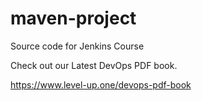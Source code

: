 # maven-project
Source code for Jenkins Course

Check out our Latest DevOps PDF book.

https://www.level-up.one/devops-pdf-book
